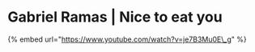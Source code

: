 # Gabriel Ramas \| Nice to eat you

{% embed url="https://www.youtube.com/watch?v=je7B3Mu0E\_g" %}



